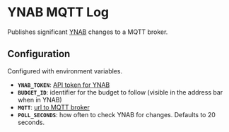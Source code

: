 # YNAB MQTT Log

Publishes significant [YNAB](https://www.youneedabudget.com) changes to a MQTT broker.

## Configuration

Configured with environment variables.

 - **`YNAB_TOKEN`**: [API token for YNAB](https://app.youneedabudget.com/settings/developer)
 - **`BUDGET_ID`**: identifier for the budget to follow (visible in the address bar when in YNAB)
 - **`MQTT`**: [url to MQTT broker](https://www.npmjs.com/package/mqtt#connect)
 - **`POLL_SECONDS`**: how often to check YNAB for changes. Defaults to 20 seconds.
